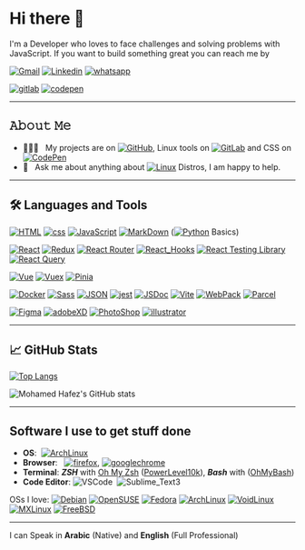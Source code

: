 # Hi there 👋

I'm a Developer who loves to face challenges and solving problems with JavaScript.
If you want to build something great you can reach me by

[![Gmail](https://img.shields.io/badge/-mohamedhafezmansour@gmail.com-c14438?style=for-the-badge&logo=Gmail&logoColor=white)](mailto:mohamedhafezmansour@gmail.com)
[![Linkedin](https://img.shields.io/badge/-Mohamed_Hafez-blue?style=for-the-badge&logo=Linkedin&logoColor=white)](https://www.linkedin.com/in/M-Hafez22/)
[![whatsapp](https://img.shields.io/badge/-+201151018296-1c784a?style=for-the-badge&logoColor=white&logo=whatsapp)](https://wa.me/+201151018296)

[![gitlab](https://img.shields.io/badge/-Mohamed_Hafez-800080?style=for-the-badge&logoColor=white&logo=gitlab)](https://gitlab.com/M-Hafez22)
[![codepen](https://img.shields.io/badge/-Mohamed_Hafez-111?style=for-the-badge&logoColor=white&logo=codepen)](https://codepen.io/M-Hafez)

---

## 𝙰𝚋𝚘𝚞𝚝 𝙼𝚎

- 👨🏻‍💻 &nbsp; My projects are on  [![GitHub](https://img.shields.io/badge/-GitHub-000?&logo=GitHub)](https://github.com/M-Hafez22),  Linux tools on  [![GitLab](https://img.shields.io/badge/-GitLab-330F63?&logo=GitLab)](https://gitlab.com/M-Hafez22) and CSS on  [![CodePen](https://img.shields.io/badge/-CodePen-222?&logo=CodePen)](https://codepen.io/M-Hafez)
- 💬 &nbsp; Ask me about anything about [![Linux](https://img.shields.io/badge/-Linux-111?&logo=Linux&logoColor=fff)](https://distrowatch.com/dwres.php?resource=popularity) Distros, I am happy to help.

---

## 🛠️ Languages and Tools

[![HTML](https://img.shields.io/badge/-HTML-333?&logo=html5)](https://html.com/)
[![css](https://img.shields.io/badge/-CSS-333?&logo=CSS3&logoColor=blue)](https://developer.mozilla.org/en-US/docs/Web/CSS)
[![JavaScript](https://img.shields.io/badge/-JavaScript-333?&logo=JavaScript)](https://www.javascript.com/)
[![MarkDown](https://img.shields.io/badge/-MarkDown-333?&logo=MarkDown)](https://www.markdownguide.org/)
([![Python](https://img.shields.io/badge/-Python-333?&logo=Python)](https://www.python.org/) Basics)

[![React](https://img.shields.io/badge/-React-333?&logo=React)](https://github.com/M-Hafez22/islamic-prayer-times)
[![Redux](https://img.shields.io/badge/-Redux-333?&logo=Redux)](https://github.com/M-Hafez22/To-Do-App)
[![React Router](https://img.shields.io/badge/-React_Router-333?&logo=ReactRouter)](https://github.com/M-Hafez22/cs50x-concept)
[![React_Hooks](https://img.shields.io/badge/-React_Hooks-333?&logo=React-Hooks)](https://github.com/M-Hafez22/islamic-prayer-times-vue)
[![React Testing Library](https://img.shields.io/badge/-React_Testing_Library-333?&logo=React-Testing-Library)](https://testing-library.com/docs/react-testing-library/intro/)
[![React Query](https://img.shields.io/badge/-React_Query-333?&logo=React-query)](https://github.com/M-Hafez22/trivia-questions-game)

[![Vue](https://img.shields.io/badge/-Vue-333?&logo=vue.js)]()
[![Vuex](https://img.shields.io/badge/-Vuex-333?&logo=Vuex)](https://github.com/M-Hafez22/islamic-prayer-times-vue)
[![Pinia](https://img.shields.io/badge/-Pinia-333?&logo=VuePinia)](https://github.com/M-Hafez22/dynamic-form-vue)

[![Docker](https://img.shields.io/badge/-Docker-333?&logo=Docker)](https://Docker-lang.com/)
[![Sass](https://img.shields.io/badge/-Sass-333?&logo=Sass)](https://sass-lang.com/)
[![JSON](https://img.shields.io/badge/-JSON-333?&logo=JSON)](https://www.json.org/json-en.html)
[![jest](https://img.shields.io/badge/-jest-333?&logo=jest)](https://jestjs.io/)
[![JSDoc](https://img.shields.io/badge/-JSDoc-333?&logo=JSDoc)](https://jsdoc.app/)
[![Vite](https://img.shields.io/badge/-Vite-333?&logo=vite)](https://github.com/M-Hafez22/dynamic-form-vue)
[![WebPack](https://img.shields.io/badge/-WebPack-333?&logo=WebPack)](https://webpack.js.org/)
[![Parcel](https://img.shields.io/badge/-Parcel-333?&logo=Parcel)](https://parceljs.org/)

[![Figma](https://img.shields.io/badge/-Figma-333?&logo=Figma)](https://www.figma.com/)
[![adobeXD](https://img.shields.io/badge/-adobeXD-333?&logo=adobeXD)](https://www.adobe.com/mena_en/products/xd.html)
[![PhotoShop](https://img.shields.io/badge/-PhotoShop-333?&logo=AdobePhotoShop)](https://www.adobe.com/products/photoshop.html)
[![illustrator](https://img.shields.io/badge/-illustrator-333?&logo=Adobeillustrator)](https://www.adobe.com/mena_en/products/illustrator.html)

---

## &#x1f4c8; GitHub Stats

[![Top Langs](https://github-readme-stats.vercel.app/api/top-langs/?username=m-hafez22&theme=tokyonight&title_color=0797fa&text_color=0094bd&icon_color=00ffff&bg_color=061621&layout=default&hide=&langs_count=10)](https://github.com/m-hafez22/github-readme-stats)

![Mohamed Hafez's GitHub stats](https://github-readme-stats.vercel.app/api?username=m-hafez22&hide=issues,contribs&count_private=true&show_icons=true&theme=tokyonight&title_color=0797fa&text_color=c9cacc&icon_color=0094bd&bg_color=061621)

---

## Software I use to get stuff done

- **OS**: &nbsp;[![ArchLinux](https://img.shields.io/badge/-Arch_Linux-333?&logo=ArchLinux)](https://archlinux.org/)
- **Browser**:  &nbsp; [![firefox](https://img.shields.io/badge/-firefox-333?&logo=firefox)](), [![googlechrome](https://img.shields.io/badge/-google_chrome-333?&logo=googlechrome)]()
- **Terminal**: ***ZSH*** with [Oh My Zsh](https://ohmyz.sh/) ([PowerLevel10k](https://github.com/romkatv/powerlevel10k)), ***Bash*** with ([OhMyBash](https://github.com/ohmybash/oh-my-bash))
- **Code Editor**: ![VSCode](https://img.shields.io/badge/-VSCode-333?&logo=VisualStudioCode)&nbsp; ![Sublime_Text3](https://img.shields.io/badge/-Sublime_Text3-333?&logo=Sublime-Text)

OSs I love:
[![Debian](https://img.shields.io/badge/-Debian-333?&logo=Debian&logoColor=red)](https://www.debian.org/)
[![OpenSUSE](https://img.shields.io/badge/-OpenSUSE-333?&logo=OpenSUSE)](https://www.opensuse.org/)
[![Fedora](https://img.shields.io/badge/-Fedora-333?&logo=Fedora)](https://getfedora.org/)
[![ArchLinux](https://img.shields.io/badge/-ArchLinux-333?&logo=ArchLinux)](https://archlinux.org/)
[![VoidLinux](https://img.shields.io/badge/-Void_Linux-333?&logo=Void-linux)](https://voidlinux.org/)
[![MXLinux](https://img.shields.io/badge/-MXLinux-333?&logo=MXLinux)](https://mxlinux.org/)
[![FreeBSD](https://img.shields.io/badge/-FreeBSD-333?&logo=FreeBSD)](https://www.freebsd.org/)

---

I can Speak in **Arabic** (Native) and **English** (Full Professional)
